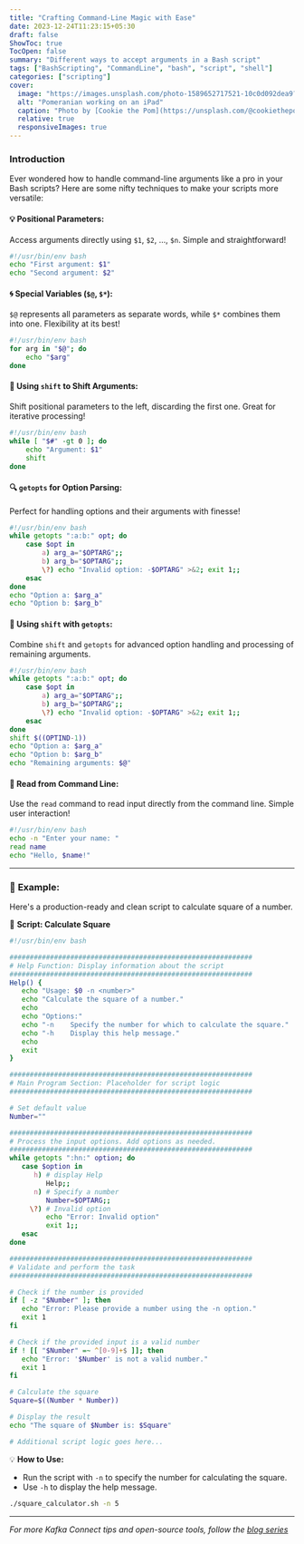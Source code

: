 ```yaml
---
title: "Crafting Command-Line Magic with Ease"
date: 2023-12-24T11:23:15+05:30
draft: false
ShowToc: true
TocOpen: false
summary: "Different ways to accept arguments in a Bash script"
tags: ["BashScripting", "CommandLine", "bash", "script", "shell"]
categories: ["scripting"]
cover:
  image: "https://images.unsplash.com/photo-1589652717521-10c0d092dea9?q=80&w=3540&auto=format&fit=crop&ixlib=rb-4.0.3&ixid=M3wxMjA3fDB8MHxwaG90by1wYWdlfHx8fGVufDB8fHx8fA%3D%3D"
  alt: "Pomeranian working on an iPad"
  caption: "Photo by [Cookie the Pom](https://unsplash.com/@cookiethepom) on [Unsplash](https://unsplash.com/photos/brown-and-white-long-coated-small-dog-wearing-eyeglasses-on-black-laptop-computer-gySMaocSdqs)"
  relative: true
  responsiveImages: true
---
```


### Introduction

Ever wondered how to handle command-line arguments like a pro in your Bash scripts? Here are some nifty techniques to make your scripts more versatile:

#### 💡 **Positional Parameters:**

Access arguments directly using `$1`, `$2`, ..., `$n`. Simple and straightforward!

```bash
#!/usr/bin/env bash
echo "First argument: $1"
echo "Second argument: $2"
```

#### 🌀 **Special Variables (`$@`, `$*`):**

`$@` represents all parameters as separate words, while `$*` combines them into one. Flexibility at its best!

```bash
#!/usr/bin/env bash
for arg in "$@"; do
    echo "$arg"
done
```

#### 🔀 **Using `shift` to Shift Arguments:**

Shift positional parameters to the left, discarding the first one. Great for iterative processing!

```bash
#!/usr/bin/env bash
while [ "$#" -gt 0 ]; do
    echo "Argument: $1"
    shift
done
```

#### 🔍 **`getopts` for Option Parsing:**

Perfect for handling options and their arguments with finesse!

```bash
#!/usr/bin/env bash
while getopts ":a:b:" opt; do
    case $opt in
        a) arg_a="$OPTARG";;
        b) arg_b="$OPTARG";;
        \?) echo "Invalid option: -$OPTARG" >&2; exit 1;;
    esac
done
echo "Option a: $arg_a"
echo "Option b: $arg_b"
```

#### 🔄 **Using `shift` with `getopts`:**

Combine `shift` and `getopts` for advanced option handling and processing of remaining arguments.

```bash
#!/usr/bin/env bash
while getopts ":a:b:" opt; do
    case $opt in
        a) arg_a="$OPTARG";;
        b) arg_b="$OPTARG";;
        \?) echo "Invalid option: -$OPTARG" >&2; exit 1;;
    esac
done
shift $((OPTIND-1))
echo "Option a: $arg_a"
echo "Option b: $arg_b"
echo "Remaining arguments: $@"
```

#### 📝 **Read from Command Line:**

Use the `read` command to read input directly from the command line. Simple user interaction!

```bash
#!/usr/bin/env bash
echo -n "Enter your name: "
read name
echo "Hello, $name!"
```

----

### 🚀 **Example:**

Here's a production-ready and clean script to calculate square of a number.

📝 **Script: Calculate Square**

```bash
#!/usr/bin/env bash

############################################################
# Help Function: Display information about the script
############################################################
Help() {
   echo "Usage: $0 -n <number>"
   echo "Calculate the square of a number."
   echo
   echo "Options:"
   echo "-n    Specify the number for which to calculate the square."
   echo "-h    Display this help message."
   echo
   exit
}

############################################################
# Main Program Section: Placeholder for script logic
############################################################

# Set default value
Number=""

############################################################
# Process the input options. Add options as needed.
############################################################
while getopts ":hn:" option; do
   case $option in
      h) # display Help
         Help;;
      n) # Specify a number
         Number=$OPTARG;;
     \?) # Invalid option
         echo "Error: Invalid option"
         exit 1;;
   esac
done

############################################################
# Validate and perform the task
############################################################

# Check if the number is provided
if [ -z "$Number" ]; then
   echo "Error: Please provide a number using the -n option."
   exit 1
fi

# Check if the provided input is a valid number
if ! [[ "$Number" =~ ^[0-9]+$ ]]; then
   echo "Error: '$Number' is not a valid number."
   exit 1
fi

# Calculate the square
Square=$((Number * Number))

# Display the result
echo "The square of $Number is: $Square"

# Additional script logic goes here...
```

💡 **How to Use:**

- Run the script with `-n` to specify the number for calculating the square.
- Use `-h` to display the help message.

```bash
./square_calculator.sh -n 5
```

---

*For more Kafka Connect tips and open-source tools, follow the [blog series](/posts/)*
